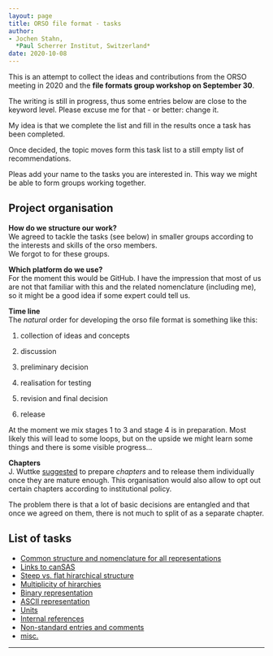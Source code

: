 ```yaml
---
layout: page
title: ORSO file format - tasks
author:
- Jochen Stahn,  
  *Paul Scherrer Institut, Switzerland*
date: 2020-10-08
---
```


This is an attempt to collect the ideas and contributions from the ORSO meeting
in 2020 and the **file formats group workshop on September 30**.

The writing is still in progress, thus some entries below are close to the
keyword level. Please excuse me for that - or better: change it.

My idea is that we complete the list and fill in the results once a task
has been completed. 

Once decided, the topic moves form this task list to a still empty
list of recommendations.

Pleas add your name to the tasks you are interested in. This way
we might be able to form groups working together.

## Project organisation

**How do we structure our work?**   
We agreed to tackle the tasks (see below) in smaller groups according to
the interests and skills of the orso members.   
We forgot to for these groups.

**Which platform do we use?**   
For the moment this would be GitHub. I have the impression that 
most of us are not that familiar with this and the related nomenclature
(including me), so it might be a good idea if some expert could tell us.

**Time line**   
The *natural* order for developing the orso file format is something like 
this:

1. collection of ideas and concepts

2. discussion

3. preliminary decision

4. realisation for testing

5. revision and final decision

6. release

At the moment we mix stages 1 to 3 and stage 4 is in preparation.
Most likely this will lead to some loops, but on the upside we 
might learn some things and there is some visible progress...

**Chapters**   
J. Wuttke [suggested](https://github.com/jwuttke/file_format/blob/master/current_discussion/process.md)
to prepare *chapters* and to release them
individually once they are mature enough. This organisation
would also allow to opt out certain chapters according to 
institutional policy.

The problem there is that a lot of basic decisions are 
entangled and that once we agreed on them, there is not much
to split of as a separate chapter.


## List of tasks

* [Common structure and nomenclature for all representations](common-structure.md)
* [Links to canSAS](link-to-cansas.md)
* [Steep vs. flat hirarchical structure](steep-vs-flat.md)
* [Multiplicity of hirarchies](multiplicity.md)
* [Binary representation](binary-representation.md)
* [ASCII representation](ascii-representation.md)
* [Units](units.md)
* [Internal references](internal-references.md)
* [Non-standard entries and comments](non-standard-entries.md)
* [misc.](misc.md)

---

 
  


